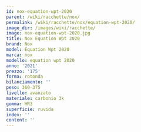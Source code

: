 ```yaml
---
id: nox-equation-wpt-2020
parent: /wiki/racchette/nox/
permalink: /wiki/racchette/nox/equation-wpt-2020/
image_dir: /images/wiki/racchette/
image: nox-equation-wpt-2020.jpg
title: Nox Equation Wpt 2020
brand: Nox
model: Equation Wpt 2020
marca: nox
modello: equation wpt 2020
anno: '2021'
prezzo: '175'
forma: rotonda
bilanciamento: ''
peso: 360-375
livello: avanzato
materiale: carbonio 3k
gomma: HR3
superficie: ruvida
index: ''
content: ''
---
```

